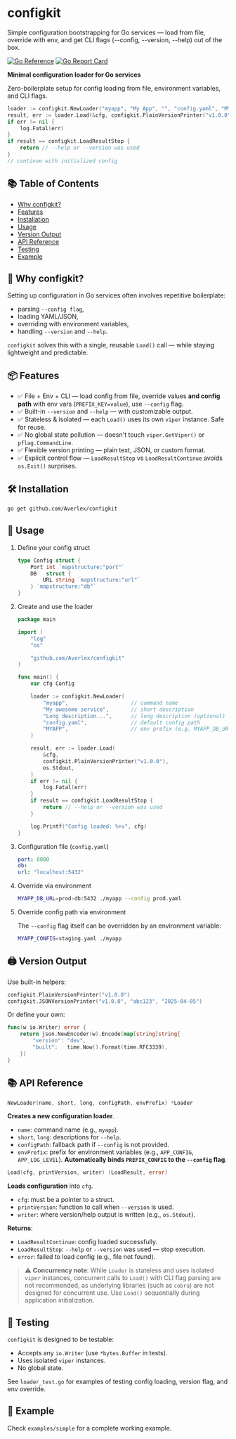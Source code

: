 # configkit

Simple configuration bootstrapping for Go services — load from file, override with env, and get CLI flags (--config, --version, --help) out of the box.

[![Go Reference](https://pkg.go.dev/badge/github.com/Averlex/configkit.svg)](https://pkg.go.dev/github.com/Averlex/configkit)
[![Go Report Card](https://goreportcard.com/badge/github.com/Averlex/configkit)](https://goreportcard.com/report/github.com/Averlex/configkit)

**Minimal configuration loader for Go services**

Zero-boilerplate setup for config loading from file, environment variables, and CLI flags.

```go
loader := configkit.NewLoader("myapp", "My App", "", "config.yaml", "MYAPP")
result, err := loader.Load(&cfg, configkit.PlainVersionPrinter("v1.0.0"), os.Stdout)
if err != nil {
    log.Fatal(err)
}
if result == configkit.LoadResultStop {
    return // --help or --version was used
}
// continue with initialized config
```

## 📚 Table of Contents

- [Why configkit?](#-why-configkit)
- [Features](#-features)
- [Installation](#-installation)
- [Usage](#-usage)
- [Version Output](#-version-output)
- [API Reference](#-api-reference)
- [Testing](#-testing)
- [Example](#-example)

## 🚀 Why configkit?

Setting up configuration in Go services often involves repetitive boilerplate:

- parsing `--config flag`,
- loading YAML/JSON,
- overriding with environment variables,
- handling `--version` and `--help`.

`configkit` solves this with a single, reusable `Load()` call — while staying lightweight and predictable.

## 📦 Features

- ✅ File + Env + CLI — load config from file, override values **and config path** with env vars (`PREFIX_KEY=value`), use `--config` flag.
- ✅ Built-in `--version` and `--help` — with customizable output.
- ✅ Stateless & isolated — each `Load()` uses its own `viper` instance. Safe for reuse.
- ✅ No global state pollution — doesn't touch `viper.GetViper()` or `pflag.CommandLine`.
- ✅ Flexible version printing — plain text, JSON, or custom format.
- ✅ Explicit control flow — `LoadResultStop` vs `LoadResultContinue` avoids `os.Exit()` surprises.

## 🛠 Installation

```bash
go get github.com/Averlex/configkit
```

## 🧩 Usage

1. Define your config struct
   ```go
   type Config struct {
       Port int `mapstructure:"port"`
       DB   struct {
           URL string `mapstructure:"url"`
       } `mapstructure:"db"`
   }
   ```
2. Create and use the loader

   ```go
   package main

   import (
       "log"
       "os"

       "github.com/Averlex/configkit"
   )

   func main() {
       var cfg Config

       loader := configkit.NewLoader(
           "myapp",                    // command name
           "My awesome service",       // short description
           "Long description...",      // long description (optional)
           "config.yaml",              // default config path
           "MYAPP",                    // env prefix (e.g. MYAPP_DB_URL)
       )

       result, err := loader.Load(
           &cfg,
           configkit.PlainVersionPrinter("v1.0.0"),
           os.Stdout,
       )
       if err != nil {
           log.Fatal(err)
       }
       if result == configkit.LoadResultStop {
           return // --help or --version was used
       }

       log.Printf("Config loaded: %+v", cfg)
   }
   ```

3. Configuration file (`config.yaml`)

   ```yaml
   port: 8080
   db:
   url: "localhost:5432"
   ```

4. Override via environment

   ```bash
   MYAPP_DB_URL=prod-db:5432 ./myapp --config prod.yaml
   ```

5. Override config path via environment

   The `--config` flag itself can be overridden by an environment variable:

   ```bash
   MYAPP_CONFIG=staging.yaml ./myapp
   ```

## 🖨 Version Output

Use built-in helpers:

```go
configkit.PlainVersionPrinter("v1.0.0")
configkit.JSONVersionPrinter("v1.0.0", "abc123", "2025-04-05")
```

Or define your own:

```go
func(w io.Writer) error {
    return json.NewEncoder(w).Encode(map[string]string{
        "version": "dev",
        "built":   time.Now().Format(time.RFC3339),
    })
}
```

## 📚 API Reference

```go
NewLoader(name, short, long, configPath, envPrefix) *Loader
```

**Creates a new configuration loader**.

- `name`: command name (e.g., `myapp`).
- `short`, `long`: descriptions for `--help`.
- `configPath`: fallback path if `--config` is not provided.
- `envPrefix`: prefix for environment variables (e.g., `APP_CONFIG`, `APP_LOG_LEVEL`).
  **Automatically binds `PREFIX_CONFIG` to the `--config` flag**.

```go
Load(cfg, printVersion, writer) (LoadResult, error)
```

**Loads configuration** into `cfg`.

- `cfg`: must be a pointer to a struct.
- `printVersion`: function to call when `--version` is used.
- `writer`: where version/help output is written (e.g., `os.Stdout`).

**Returns**:

- `LoadResultContinue`: config loaded successfully.
- `LoadResultStop`: `--help` or `--version` was used — stop execution.
- `error`: failed to load config (e.g., file not found).

> ⚠️ **Concurrency note**: While `Loader` is stateless and uses isolated `viper` instances, concurrent calls to `Load()` with CLI flag parsing are not recommended, as underlying libraries (such as `cobra`) are not designed for concurrent use. Use `Load()` sequentially during application initialization.

## 🧪 Testing

`configkit` is designed to be testable:

- Accepts any `io.Writer` (use `*bytes.Buffer` in tests).
- Uses isolated `viper` instances.
- No global state.

See `loader_test.go` for examples of testing config loading, version flag, and env override.

## 🧰 Example

Check `examples/simple` for a complete working example.
